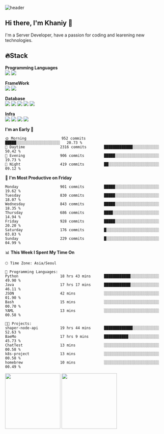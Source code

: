 ![header](https://capsule-render.vercel.app/api?type=soft&text=Welcome!&color=auto&height=200&section=header&fontSize=70)

## Hi there, I'm Khaniy 👋
I'm a Server Developer, have a passion for coding and learening new technologies.
<!-- <br> 📫 Email : kangh1596@gmail.com 
<br> 📝 Blog  : khan03.tistory.com/
<br> <img src="https://img.shields.io/badge/Email-222222?style=for-the-badge&logo=Gmail&logoColor=white">
<br> <img src="https://img.shields.io/badge/Blog -222222?style=for-the-badge&logo=Tistory&logoColor=white">
[hank0302's Blog](https://khan03.tistory.com/)
-->
## 🔥Stack 

**Programming Languages** <br>
 <img src="https://img.shields.io/badge/JAVA-E6522C?style=for-the-badge&logo=Java&logoColor=white">
 <img src="https://img.shields.io/badge/Python-3776AB?style=for-the-badge&logo=python&logoColor=white">

**FrameWork** <br>
<img src="https://img.shields.io/badge/SpringBoot-6DB33F?style=for-the-badge&logo=SpringBoot&logoColor=white">
<img src="https://img.shields.io/badge/FastAPI-009688?style=for-the-badge&logo=FastAPI&logoColor=white">

**Database** <br>
<img src="https://img.shields.io/badge/MySQL-4479A1?style=for-the-badge&logo=MySQL&logoColor=white">
<img src="https://img.shields.io/badge/MariaDB-003545?style=for-the-badge&logo=MariaDB&logoColor=white">
<img src="https://img.shields.io/badge/MongoDB-47A248?style=for-the-badge&logo=MongoDB&logoColor=white">
<img src="https://img.shields.io/badge/Redis-DC382D?style=for-the-badge&logo=Redis&logoColor=white">
<img src="https://img.shields.io/badge/PostgreSQL-4169E1?style=for-the-badge&logo=PostgreSQL&logoColor=white">

**Infra** <br>
<img src="https://img.shields.io/badge/Docker-2496ED?style=for-the-badge&logo=Docker&logoColor=white">
<img src="https://img.shields.io/badge/Kubernetes-326CE5?style=for-the-badge&logo=Kubernetes&logoColor=white">
<img src="https://img.shields.io/badge/Prometheus-E6522C?style=for-the-badge&logo=prometheus&logoColor=white">
<img src="https://img.shields.io/badge/Grafana-F46800?style=for-the-badge&logo=grafana&logoColor=white">

<!--START_SECTION:waka-->
**I'm an Early 🐤** 

```text
🌞 Morning                952 commits         █████░░░░░░░░░░░░░░░░░░░░   20.73 % 
🌆 Daytime                2316 commits        █████████████░░░░░░░░░░░░   50.42 % 
🌃 Evening                906 commits         █████░░░░░░░░░░░░░░░░░░░░   19.73 % 
🌙 Night                  419 commits         ██░░░░░░░░░░░░░░░░░░░░░░░   09.12 % 
```
📅 **I'm Most Productive on Friday** 

```text
Monday                   901 commits         █████░░░░░░░░░░░░░░░░░░░░   19.62 % 
Tuesday                  830 commits         █████░░░░░░░░░░░░░░░░░░░░   18.07 % 
Wednesday                843 commits         █████░░░░░░░░░░░░░░░░░░░░   18.35 % 
Thursday                 686 commits         ████░░░░░░░░░░░░░░░░░░░░░   14.94 % 
Friday                   928 commits         █████░░░░░░░░░░░░░░░░░░░░   20.20 % 
Saturday                 176 commits         █░░░░░░░░░░░░░░░░░░░░░░░░   03.83 % 
Sunday                   229 commits         █░░░░░░░░░░░░░░░░░░░░░░░░   04.99 % 
```


📊 **This Week I Spent My Time On** 

```text
🕑︎ Time Zone: Asia/Seoul

💬 Programming Languages: 
Python                   18 hrs 43 mins      ████████████░░░░░░░░░░░░░   49.90 % 
Java                     17 hrs 17 mins      ████████████░░░░░░░░░░░░░   46.11 % 
JSON                     42 mins             ░░░░░░░░░░░░░░░░░░░░░░░░░   01.90 % 
Bash                     15 mins             ░░░░░░░░░░░░░░░░░░░░░░░░░   00.70 % 
YAML                     13 mins             ░░░░░░░░░░░░░░░░░░░░░░░░░   00.58 % 

🐱‍💻 Projects: 
shaper-node-api          19 hrs 44 mins      █████████████░░░░░░░░░░░░   52.63 % 
BaeMo                    17 hrs 9 mins       ███████████░░░░░░░░░░░░░░   45.73 % 
ChatTest                 13 mins             ░░░░░░░░░░░░░░░░░░░░░░░░░   00.58 % 
k8s-project              13 mins             ░░░░░░░░░░░░░░░░░░░░░░░░░   00.58 % 
homebrew                 10 mins             ░░░░░░░░░░░░░░░░░░░░░░░░░   00.49 % 
```


<!--END_SECTION:waka-->
<p>
  <img height="180em" src="https://github-readme-stats-khaniys-projects.vercel.app/api?username=khaniy&show_icons=true&include_all_commits=true&theme=dracula">
  <img height="180em" src="https://github-readme-stats-khaniys-projects.vercel.app/api/top-langs?username=khaniy&layout=compact&theme=dracula">
</p>

